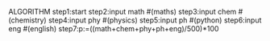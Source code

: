 ALGORITHM
step1:start
step2:input math #(maths)
step3:input chem #(chemistry)
step4:input phy #(physics)
step5:input ph #(python)
step6:input eng #(english)
step7:p:=((math+chem+phy+ph+eng)/500)*100
